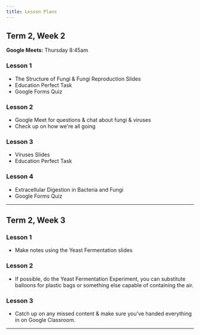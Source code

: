 ```yaml
---
title: Lesson Plans
---
```


## Term 2, Week 2

__Google Meets:__ Thursday 8:45am

### Lesson 1

- The Structure of Fungi & Fungi Reproduction Slides
- Education Perfect Task
- Google Forms Quiz

### Lesson 2

- Google Meet for questions & chat about fungi & viruses
- Check up on how we're all going

### Lesson 3

- Viruses Slides
- Education Perfect Task

### Lesson 4

- Extracellular Digestion in Bacteria and Fungi
- Google Forms Quiz

---

## Term 2, Week 3

### Lesson 1

- Make notes using the Yeast Fermentation slides

### Lesson 2

- If possible, do the Yeast Fermentation Experiment, you can substitute balloons for plastic bags or something else capable of containing the air.

### Lesson 3

- Catch up on any missed content & make sure you've handed everything in on Google Classroom.

---